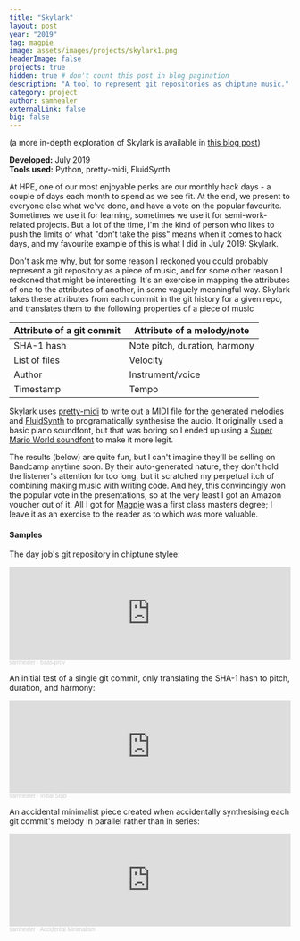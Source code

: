 ```yaml
---
title: "Skylark"
layout: post
year: "2019"
tag: magpie
image: assets/images/projects/skylark1.png
headerImage: false
projects: true
hidden: true # don't count this post in blog pagination
description: "A tool to represent git repositories as chiptune music."
category: project
author: samhealer
externalLink: false
big: false
---
```


(a more in-depth exploration of Skylark is available in [this blog post](/skylark))

**Developed:** July 2019\
**Tools used:** Python, pretty-midi, FluidSynth

At HPE, one of our most enjoyable perks are our monthly hack days - a couple of days each month to spend as we see fit. At the end, we present to everyone else what we've done, and have a vote on the popular favourite. Sometimes we use it for learning, sometimes we use it for semi-work-related projects. But a lot of the time, I'm the kind of person who likes to push the limits of what "don't take the piss" means when it comes to hack days, and my favourite example of this is what I did in July 2019: Skylark.

Don't ask me why, but for some reason I reckoned you could probably represent a git repository as a piece of music, and for some other reason I reckoned that might be interesting. It's an exercise in mapping the attributes of one to the attributes of another, in some vaguely meaningful way. Skylark takes these attributes from each commit in the git history for a given repo, and translates them to the following properties of a piece of music


| Attribute of a git commit     | Attribute of a melody/note                    |
|-------------------------------|-----------------------------------------------|
| SHA-1 hash                    | Note pitch, duration, harmony                 |
| List of files                 | Velocity                                      |
| Author                        | Instrument/voice                              |
| Timestamp                     | Tempo                                         |


Skylark uses [pretty-midi](https://github.com/craffel/pretty-midi) to write out a MIDI file for the generated melodies and [FluidSynth](http://www.fluidsynth.org/) to programatically synthesise the audio. It originally used a basic piano soundfont, but that was boring so I ended up using a [Super Mario World soundfont](http://web.archive.org/web/20110111173805/http://www.shakal.net/lunar/misc/soundfonts/) to make it more legit.

The results (below) are quite fun, but I can't imagine they'll be selling on Bandcamp anytime soon. By their auto-generated nature, they don't hold the listener's attention for too long, but it scratched my perpetual itch of combining making music with writing code. And hey, this convincingly won the popular vote in the presentations, so at the very least I got an Amazon voucher out of it. All I got for [Magpie](http://localhost:4000/projectpages/magpie/) was a first class masters degree; I leave it as an exercise to the reader as to which was more valuable.

#### Samples

The day job's git repository in chiptune stylee:

<iframe width="100%" height="166" scrolling="no" frameborder="no" allow="autoplay" src="https://w.soundcloud.com/player/?url=https%3A//api.soundcloud.com/tracks/888428332&color=%23ff9900&auto_play=false&hide_related=false&show_comments=true&show_user=true&show_reposts=false&show_teaser=true"></iframe><div style="font-size: 10px; color: #cccccc;line-break: anywhere;word-break: normal;overflow: hidden;white-space: nowrap;text-overflow: ellipsis; font-family: Interstate,Lucida Grande,Lucida Sans Unicode,Lucida Sans,Garuda,Verdana,Tahoma,sans-serif;font-weight: 100;"><a href="https://soundcloud.com/samhealer" title="samhealer" target="_blank" style="color: #cccccc; text-decoration: none;">samhealer</a> · <a href="https://soundcloud.com/samhealer/baas-prov" title="baas-prov" target="_blank" style="color: #cccccc; text-decoration: none;">baas-prov</a></div>

An initial test of a single git commit, only translating the SHA-1 hash to pitch, duration, and harmony:

<iframe width="100%" height="166" scrolling="no" frameborder="no" allow="autoplay" src="https://w.soundcloud.com/player/?url=https%3A//api.soundcloud.com/tracks/888427966&color=%23ff9900&auto_play=false&hide_related=false&show_comments=true&show_user=true&show_reposts=false&show_teaser=true"></iframe><div style="font-size: 10px; color: #cccccc;line-break: anywhere;word-break: normal;overflow: hidden;white-space: nowrap;text-overflow: ellipsis; font-family: Interstate,Lucida Grande,Lucida Sans Unicode,Lucida Sans,Garuda,Verdana,Tahoma,sans-serif;font-weight: 100;"><a href="https://soundcloud.com/samhealer" title="samhealer" target="_blank" style="color: #cccccc; text-decoration: none;">samhealer</a> · <a href="https://soundcloud.com/samhealer/initial-stab" title="Initial Stab" target="_blank" style="color: #cccccc; text-decoration: none;">Initial Stab</a></div>

An accidental minimalist piece created when accidentally synthesising each git commit's melody in parallel rather than in series:

<iframe width="100%" height="166" scrolling="no" frameborder="no" allow="autoplay" src="https://w.soundcloud.com/player/?url=https%3A//api.soundcloud.com/tracks/888427957&color=%23ff9900&auto_play=false&hide_related=false&show_comments=true&show_user=true&show_reposts=false&show_teaser=true"></iframe><div style="font-size: 10px; color: #cccccc;line-break: anywhere;word-break: normal;overflow: hidden;white-space: nowrap;text-overflow: ellipsis; font-family: Interstate,Lucida Grande,Lucida Sans Unicode,Lucida Sans,Garuda,Verdana,Tahoma,sans-serif;font-weight: 100;"><a href="https://soundcloud.com/samhealer" title="samhealer" target="_blank" style="color: #cccccc; text-decoration: none;">samhealer</a> · <a href="https://soundcloud.com/samhealer/accidental-minimalism" title="Accidental Minimalism" target="_blank" style="color: #cccccc; text-decoration: none;">Accidental Minimalism</a></div>

